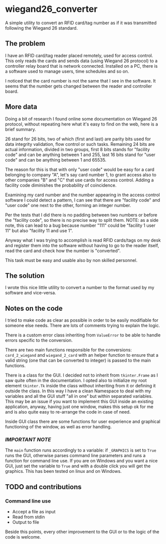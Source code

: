 # wiegand26_converter

A simple utility to convert an RFID card/tag number as if it was transmitted
following the Wiegand 26 standard.

## The problem

I have an RFID card/tag reader placed remotely, used for access control. This
only reads the cards and sends data (using Wiegand 26 protocol) to a controller
relay board that is network connected. Installed on a PC, there is a software
used to manage users, time schedules and so on.

I noticed that the card number is not the same that I see in the software. It
seems that the number gets changed between the reader and controller board.

## More data

Doing a bit of research I found online some documentation on Wiegand 26
protocol, without repeating here what it's easy to find on the web, here is a
brief summary.

26 stand for 26 bits, two of which (first and last) are parity bits used for
data integrity validation, flow control or such tasks. Remaining 24 bits are
actual information, divided in two groups, first 8 bits stands for "facility
code" and can be anything between 1 and 255, last 16 bits stand for "user code"
and can be anything between 1 and 65535.

The reason for this is that with only "user code" would be easy for a card
belonging to company "A", let's say card number 1, to grant access also to
other companies "B" and "C" that use cards for access control. Adding a
facility code diminishes the probability of coincidence.

Examining my card number and the number appearing in the access control
software I could detect a pattern, I can see that there are "facility code" and
"user code" one next to the other, forming an integer number.

Per the tests that I did there is no padding between two numbers or before the
"facility code", so there is no precise way to split them. NOTE: as a side
note, this can lead to a bug because number "111" could be "facility 1 user 11"
but also "facility 11 and use 1".

Anyway what I was trying to accomplish is read RFID cards/tags on my desk and
register them into the software without having to go to the reader itself, read
the card and check how the number is "converted".

This task must be easy and usable also by non skilled personnel.

## The solution

I wrote this nice little utility to convert a number to the format used by my
software and vice-versa.

## Notes on the code

I tried to make code as clear as possible in order to be easily modifiable for
someone else needs. There are lots of comments trying to explain the logic.

There is a custom error class inheriting from `ValueError` to be able to handle
errors specific to the conversion.

There are two main functions responsible for the conversions: `card_2_wiegand`
and `wiegand_2_card` with an helper function to ensure that a valid string (one
that can be converted to integer) is passed to the main functions.

There is a class for the GUI. I decided not to inherit from `tkinter.Frame` as
I saw quite often in the documentation. I opted also to initialize my root
element `tkinter.Tk` inside the class without inheriting from it or defining it
outside the class. In this way I have a clean Namespace to deal with my
variables and all the GUI stuff "all in one" but within separated variables.
This may be an issue if you want to implement this GUI inside an existing
application, anyway, having just one window, makes this setup ok for me and is
also quite easy to re-arrange the code in case of need.

Inside GUI class there are some functions for user experience and graphical
functioning of the window, as well as error handling.

### *IMPORTANT NOTE*

The `main` function runs accordingly to a variable: if `_GRAPHICS` is set to
`True` runs the GUI, otherwise parses command line parameters and runs a
function for command line use. If you are on Windows and you want a nice GUI,
just set the variable to `True` and with a double click you will get the
graphics. This has been tested on linux and on Windows.

## TODO and contributions

### Command line use

-   Accept a file as input
-   Read from stdin
-   Output to file


Beside this points, every other improvement to the GUI or to the logic of the
code is welcome.
